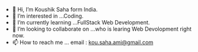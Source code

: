 - 👋 Hi, I’m Koushik Saha form India.
- 👀 I’m interested in ...Coding.
- 🌱 I’m currently learning ...FullStack Web Development.
- 💞️ I’m looking to collaborate on ...who is learing Web Devolopment right now.
- 📫 How to reach me ... email : kou.saha.ami@gmail.com

<!---
Koushik099/Koushik099 is a ✨ special ✨ repository because its `README.md` (this file) appears on your GitHub profile.
You can click the Preview link to take a look at your changes.
--->
